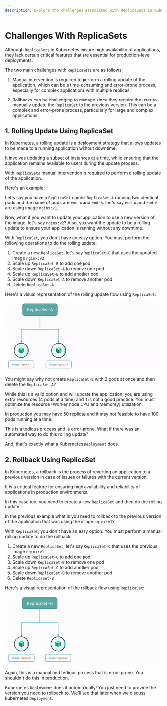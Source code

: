 ```yaml
---
description: Explore the challenges associated with ReplicaSets in Kubernetes. Understand the common issues and complexities that arise when working with ReplicaSets directly.
---
```


# Challenges With ReplicaSets

Although `ReplicaSets` in Kubernetes ensure high availability of applications, they lack certain critical features that are essential for production-level deployments.

The two main challenges with `ReplicaSets` are as follows:

1. Manual intervention is required to perform a rolling update of the application, which can be a time-consuming and error-prone process, especially for complex applications with multiple replicas.

2. Rollbacks can be challenging to manage since they require the user to manually update the `ReplicaSet` to the previous version. This can be a complex and error-prone process, particularly for large and complex applications.


## 1. Rolling Update Using ReplicaSet

In Kubernetes, a rolling update is a deployment strategy that allows updates to be made to a running application without downtime.

It involves updating a subset of instances at a time, while ensuring that the application remains available to users during the update process.

With `ReplicaSets` manual intervention is required to perform a rolling update of the application.

Here's an example:

Let's say you have a `ReplicaSet` named `ReplicaSet-A` running two identical pods and the name of pods are `Pod-A` and `Pod-B`. Let's say `Pod-A` and `Pod-B` are using image `nginx:v1`.

Now, what if you want to update your application to use a new version of the image, let's say `nginx:v2`? Also, you want the update to be a rolling update to ensure your application is running without any downtime.

With `ReplicaSet`, you don't have an easy option. You must perform the following operations to do the rolling update:

1. Create a new `ReplicaSet`, let's say `ReplicaSet-B` that uses the updated image `nginx:v2`
2. Scale up `ReplicaSet-B` to add one pod
3. Scale down `ReplicaSet-A` to remove one pod
4. Scale up `ReplicaSet-B` to add another pod
5. Scale down `ReplicaSet-A` to remove another pod
6. Delete `ReplicaSet-A`

Here's a visual representation of the rolling update flow using `ReplicaSet`:

<p align="center">
    <img src="../../../../assets/eks-course-images/replicaset/rolling-update-using-replicaset.gif" alt="Rolling Update Using ReplicaSet" loading="lazy" width="500" />
</p>

You might say why not create `ReplicaSet-B` with 2 pods at once and then delete the `ReplicaSet-A`?

While this is a valid option and will update the application, you are using extra resources (4 pods at a time) and it is not a good practice. You must optimize the resource (Worker node CPU and Memorey) utilization.

In production you may have 50 replicas and it may not feasible to have 100 pods running at a time.


This is a tedious process and is error-prone. What if there was an automated way to do this rolling update?

And, that's exactly what a Kubernetes `Deployment` does.


## 2. Rollback Using ReplicaSet

In Kubernetes, a rollback is the process of reverting an application to a previous version in case of issues or failures with the current version.

It is a critical feature for ensuring high availability and reliability of applications in production environments.

In this case too, you need to create a new `ReplicaSet` and then do the rolling update.

In the previous example what is you need to rollback to the previous version of the application that was using the image `nginx:v1`?

With `ReplicaSet`, you don't have an easy option. You must perform a manual rolling update to do the rollback:

1. Create a new `ReplicaSet`, let's say `ReplicaSet-C` that uses the previous image `nginx:v1`
2. Scale up `ReplicaSet-C` to add one pod
3. Scale down `ReplicaSet-B` to remove one pod
4. Scale up `ReplicaSet-C` to add another pod
5. Scale down `ReplicaSet-B` to remove another pod
6. Delete `ReplicaSet-B`

Here's a visual representation of the rollback flow using `ReplicaSet`:

<p align="center">
    <img src="../../../../assets/eks-course-images/replicaset/rollback-using-replicaset.gif" alt="Rollback Using ReplicaSet" loading="lazy" width="500" />
</p>

Again, this is a manual and tedious process that is error-prone. You shouldn't do this in production.

Kubernetes `Deployment` does it automatically! You just need to provide the version you need to rollback to. We'll see that later when we discuss kubernetes `Deployment`.